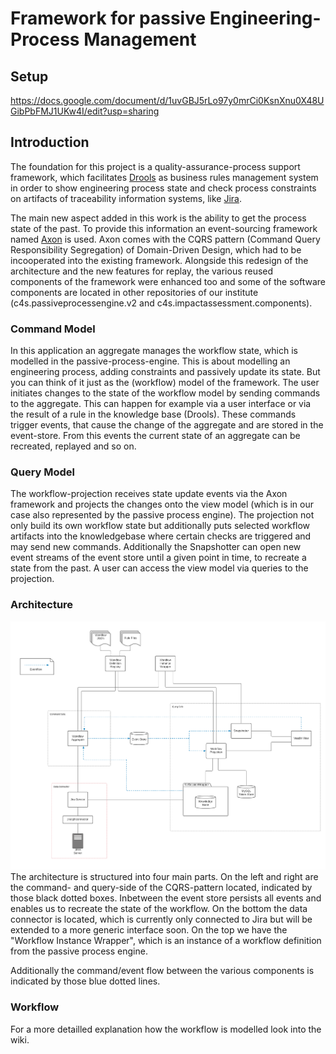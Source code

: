 # Framework for passive Engineering-Process Management

## Setup
https://docs.google.com/document/d/1uvGBJ5rLo97y0mrCi0KsnXnu0X48UGibPbFMJ1UKw4I/edit?usp=sharing

## Introduction
The foundation for this project is a quality-assurance-process support framework, which facilitates [Drools](https://www.drools.org/) as business rules management system in order to show engineering process state and check process constraints on artifacts of traceability information systems, like [Jira](https://www.atlassian.com/de/software/jira).

The main new aspect added in this work is the ability to get the process state of the past.
To provide this information an event-sourcing framework named [Axon](https://axoniq.io/) is used.
Axon comes with the CQRS pattern (Command Query Responsibility Segregation) of Domain-Driven Design, which had to be incooperated into the existing framework.
Alongside this redesign of the architecture and the new features for replay, the various reused components of the framework were enhanced too and some of the software components are located in other repositories of our institute (c4s.passiveprocessengine.v2 and c4s.impactassessment.components).

### Command Model
In this application an aggregate manages the workflow state, which is modelled in the passive-process-engine. This is about modelling an engineering process, adding constraints and passively update its state. But you can think of it just as the (workflow) model of the framework.
The user initiates changes to the state of the workflow model by sending commands to the aggregate. This can happen for example via a user interface or via the result of a rule in the knowledge base (Drools). These commands trigger events, that cause the change of the aggregate and are stored in the event-store. From this events the current state of an aggregate can be recreated, replayed and so on.

### Query Model
The workflow-projection receives state update events via the Axon framework and projects the changes onto the view model (which is in our case also represented by the passive process engine). The projection not only build its own workflow state but additionally puts selected workflow artifacts into the knowledgebase where certain checks are triggered and may send new commands. Additionally the Snapshotter can open new event streams of the event store until a given point in time, to recreate a state from the past.
A user can access the view model via queries to the projection.

### Architecture
![](doc/architecture.PNG)
The architecture is structured into four main parts. On the left and right are the command- and query-side of the CQRS-pattern located, indicated by those black dotted boxes. Inbetween the event store persists all events and enables us to recreate the state of the workflow. On the bottom the data connector is located, which is currently only connected to Jira but will be extended to a more generic interface soon. On the top we have the "Workflow Instance Wrapper", which is an instance of a workflow definition from the passive process engine.

Additionally the command/event flow between the various components is indicated by those blue dotted lines.

### Workflow
For a more detailled explanation how the workflow is modelled look into the wiki.
